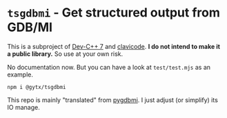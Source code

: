 # `tsgdbmi` - Get structured output from GDB/MI

This is a subproject of [Dev-C++ 7](https://github.com/Guyutongxue/devcpp7) and [clavicode](https://github.com/Guyutongxue/clavicode-backend). **I do not intend to make it a public library.** So use at your own risk.

No documentation now. But you can have a look at `test/test.mjs` as an example.

```
npm i @gytx/tsgdbmi
```

This repo is mainly "translated" from [pygdbmi](https://github.com/cs01/pygdbmi). I just adjust (or simplify) its IO manage.